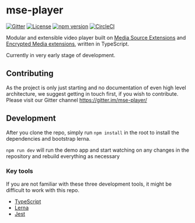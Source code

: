 # mse-player

[![Gitter](https://img.shields.io/gitter/room/nwjs/nw.js.svg?style=flat-square)](https://gitter.im/mse-player/)
[![License](https://img.shields.io/github/license/mashape/apistatus.svg?style=flat-square)](https://github.com/bunch-of-friends/mse-player/blob/master/LICENSE)
[![npm version](https://badge.fury.io/js/%40mse-player%2Fmain.svg)](https://badge.fury.io/js/%40mse-player%2Fmain)
[![CircleCI](https://circleci.com/gh/bunch-of-friends/mse-player/tree/master.svg?style=svg)](https://circleci.com/gh/bunch-of-friends/mse-player/tree/master)

Modular and extensible video player built on [Media Source Extensions](https://en.wikipedia.org/wiki/Media_Source_Extensions) and [Encrypted Media extensions](https://en.wikipedia.org/wiki/Encrypted_Media_Extensions), written in TypeScript.

Currently in very early stage of development.

## Contributing

As the project is only just starting and no documentation of even high level architecture, we suggest getting in touch first, if you wish to contribute.
Please visit our Gitter channel https://gitter.im/mse-player/

## Development

After you clone the repo, simply run `npm install` in the root to install the dependencies and bootstrap lerna.

`npm run dev` will run the demo app and start watching on any changes in the repository and rebuild everything as necessary

### Key tools

If you are not familiar with these three development tools, it might be difficult to work with this repo.
- [TypeScript](http://www.typescriptlang.org/)
- [Lerna](https://lernajs.io/)
- [Jest](https://facebook.github.io/jest/)
